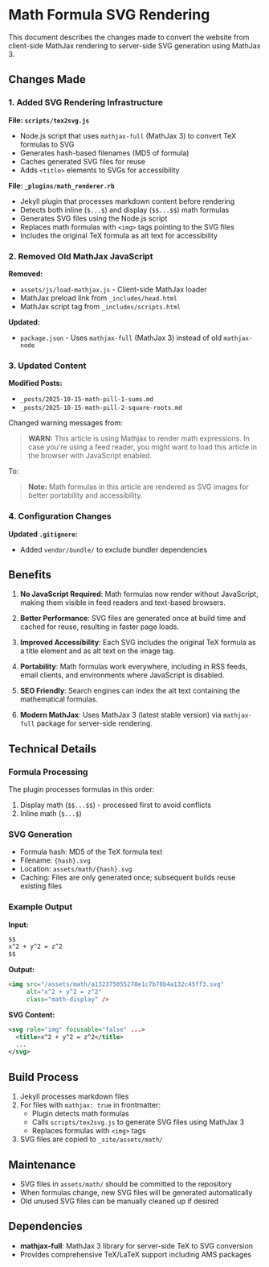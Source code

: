 # Math Formula SVG Rendering

This document describes the changes made to convert the website from client-side MathJax rendering to server-side SVG generation using MathJax 3.

## Changes Made

### 1. Added SVG Rendering Infrastructure

**File: `scripts/tex2svg.js`**
- Node.js script that uses `mathjax-full` (MathJax 3) to convert TeX formulas to SVG
- Generates hash-based filenames (MD5 of formula)
- Caches generated SVG files for reuse
- Adds `<title>` elements to SVGs for accessibility

**File: `_plugins/math_renderer.rb`**
- Jekyll plugin that processes markdown content before rendering
- Detects both inline (`$...$`) and display (`$$...$$`) math formulas
- Generates SVG files using the Node.js script
- Replaces math formulas with `<img>` tags pointing to the SVG files
- Includes the original TeX formula as alt text for accessibility

### 2. Removed Old MathJax JavaScript

**Removed:**
- `assets/js/load-mathjax.js` - Client-side MathJax loader
- MathJax preload link from `_includes/head.html`
- MathJax script tag from `_includes/scripts.html`

**Updated:**
- `package.json` - Uses `mathjax-full` (MathJax 3) instead of old `mathjax-node`

### 3. Updated Content

**Modified Posts:**
- `_posts/2025-10-15-math-pill-1-sums.md`
- `_posts/2025-10-15-math-pill-2-square-roots.md`

Changed warning messages from:
> **WARN:** This article is using Mathjax to render math expressions. In case you're using a feed reader, you might want to load this article in the browser with JavaScript enabled.

To:
> **Note:** Math formulas in this article are rendered as SVG images for better portability and accessibility.

### 4. Configuration Changes

**Updated `.gitignore`:**
- Added `vendor/bundle/` to exclude bundler dependencies

## Benefits

1. **No JavaScript Required**: Math formulas now render without JavaScript, making them visible in feed readers and text-based browsers.

2. **Better Performance**: SVG files are generated once at build time and cached for reuse, resulting in faster page loads.

3. **Improved Accessibility**: Each SVG includes the original TeX formula as a title element and as alt text on the image tag.

4. **Portability**: Math formulas work everywhere, including in RSS feeds, email clients, and environments where JavaScript is disabled.

5. **SEO Friendly**: Search engines can index the alt text containing the mathematical formulas.

6. **Modern MathJax**: Uses MathJax 3 (latest stable version) via `mathjax-full` package for server-side rendering.

## Technical Details

### Formula Processing

The plugin processes formulas in this order:
1. Display math (`$$...$$`) - processed first to avoid conflicts
2. Inline math (`$...$`)

### SVG Generation

- Formula hash: MD5 of the TeX formula text
- Filename: `{hash}.svg`
- Location: `assets/math/{hash}.svg`
- Caching: Files are only generated once; subsequent builds reuse existing files

### Example Output

**Input:**
```markdown
$$
x^2 + y^2 = z^2
$$
```

**Output:**
```html
<img src="/assets/math/a132375055278e1c7b78b4a132c45ff3.svg" 
     alt="x^2 + y^2 = z^2" 
     class="math-display" />
```

**SVG Content:**
```xml
<svg role="img" focusable="false" ...>
  <title>x^2 + y^2 = z^2</title>
  ...
</svg>
```

## Build Process

1. Jekyll processes markdown files
2. For files with `mathjax: true` in frontmatter:
   - Plugin detects math formulas
   - Calls `scripts/tex2svg.js` to generate SVG files using MathJax 3
   - Replaces formulas with `<img>` tags
3. SVG files are copied to `_site/assets/math/`

## Maintenance

- SVG files in `assets/math/` should be committed to the repository
- When formulas change, new SVG files will be generated automatically
- Old unused SVG files can be manually cleaned up if desired

## Dependencies

- **mathjax-full**: MathJax 3 library for server-side TeX to SVG conversion
- Provides comprehensive TeX/LaTeX support including AMS packages
